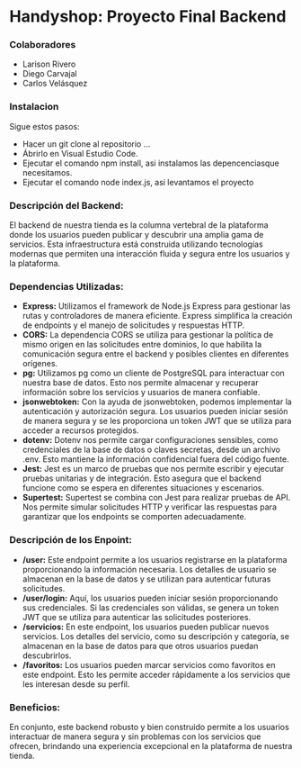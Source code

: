 ﻿# Handyshop: Proyecto Final Backend
### Colaboradores
* Larison Rivero
* Diego Carvajal
* Carlos Velásquez
### Instalacion
Sigue estos pasos:
* Hacer un git clone al repositorio ...
* Ábrirlo en Visual Estudio Code.
* Ejecutar el comando npm install, asi instalamos las depencenciasque necesitamos.
* Ejecutar el comando node index.js, asi levantamos el proyecto
### Descripción del Backend:
El backend de nuestra tienda es la columna vertebral de la plataforma donde los usuarios pueden publicar y descubrir una amplia gama de servicios. Esta infraestructura está construida utilizando tecnologías modernas que permiten una interacción fluida y segura entre los usuarios y la plataforma.
### Dependencias Utilizadas:
* **Express:** Utilizamos el framework de Node.js Express para gestionar las rutas y controladores de manera eficiente. Express simplifica la creación de endpoints y el manejo de solicitudes y respuestas HTTP.
* **CORS:** La dependencia CORS se utiliza para gestionar la política de mismo origen en las solicitudes entre dominios, lo que habilita la comunicación segura entre el backend y posibles clientes en diferentes orígenes.
* **pg:** Utilizamos pg como un cliente de PostgreSQL para interactuar con nuestra base de datos. Esto nos permite almacenar y recuperar información sobre los servicios y usuarios de manera confiable.
* **jsonwebtoken:** Con la ayuda de jsonwebtoken, podemos implementar la autenticación y autorización segura. Los usuarios pueden iniciar sesión de manera segura y se les proporciona un token JWT que se utiliza para acceder a recursos protegidos.
* **dotenv:** Dotenv nos permite cargar configuraciones sensibles, como credenciales de la base de datos o claves secretas, desde un archivo .env. Esto mantiene la información confidencial fuera del código fuente.
* **Jest:** Jest es un marco de pruebas que nos permite escribir y ejecutar pruebas unitarias y de integración. Esto asegura que el backend funcione como se espera en diferentes situaciones y escenarios.
* **Supertest:** Supertest se combina con Jest para realizar pruebas de API. Nos permite simular solicitudes HTTP y verificar las respuestas para garantizar que los endpoints se comporten adecuadamente.
### Descripción de los Enpoint:
* **/user:** Este endpoint permite a los usuarios registrarse en la plataforma proporcionando la información necesaria. Los detalles de usuario se almacenan en la base de datos y se utilizan para autenticar futuras solicitudes.
* **/user/login:**  Aquí, los usuarios pueden iniciar sesión proporcionando sus credenciales. Si las credenciales son válidas, se genera un token JWT que se utiliza para autenticar las solicitudes posteriores.
* **/servicios:** En este endpoint, los usuarios pueden publicar nuevos servicios. Los detalles del servicio, como su descripción y categoría, se almacenan en la base de datos para que otros usuarios puedan descubrirlos.
* **/favoritos:**  Los usuarios pueden marcar servicios como favoritos en este endpoint. Esto les permite acceder rápidamente a los servicios que les interesan desde su perfil.
### Beneficios:
En conjunto, este backend robusto y bien construido permite a los usuarios interactuar de manera segura y sin problemas con los servicios que ofrecen, brindando una experiencia excepcional en la plataforma de nuestra tienda.
